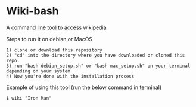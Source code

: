# Wiki-bash
A command line tool to access wikipedia

Steps to run it on debian or MacOS
```
1) clone or download this repository
2) "cd" into the directory where you have downloaded or cloned this repo.
3) run "bash debian_setup.sh" or "bash mac_setup.sh" on your terminal depending on your system
4) Now you're done with the installation process
```

Example of using this tool (run the below command in terminal)
```
$ wiki "Iron Man"
```
